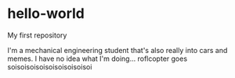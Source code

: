 # hello-world
My first repository

I'm a mechanical engineering student that's also really into cars and memes.
I have no idea what I'm doing...
roflcopter goes soisoisoisoisoisoisoisoisoi
